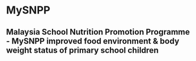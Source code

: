 # MySNPP
## Malaysia School Nutrition Promotion Programme - MySNPP improved food environment & body weight status of primary school children

